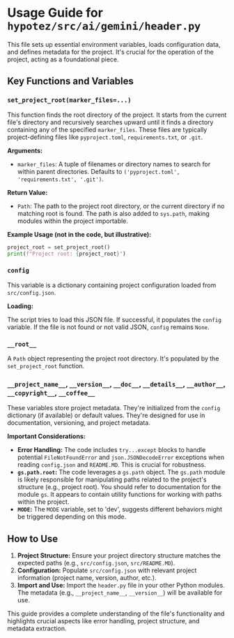 # Usage Guide for `hypotez/src/ai/gemini/header.py`

This file sets up essential environment variables, loads configuration data, and defines metadata for the project. It's crucial for the operation of the project, acting as a foundational piece.

## Key Functions and Variables

### `set_project_root(marker_files=...)`

This function finds the root directory of the project. It starts from the current file's directory and recursively searches upward until it finds a directory containing any of the specified `marker_files`.  These files are typically project-defining files like `pyproject.toml`, `requirements.txt`, or `.git`.

**Arguments:**

*   `marker_files`: A tuple of filenames or directory names to search for within parent directories.  Defaults to `('pyproject.toml', 'requirements.txt', '.git')`.

**Return Value:**

*   `Path`: The path to the project root directory, or the current directory if no matching root is found. The path is also added to `sys.path`, making modules within the project importable.

**Example Usage (not in the code, but illustrative):**

```python
project_root = set_project_root()
print(f"Project root: {project_root}")
```


### `config`

This variable is a dictionary containing project configuration loaded from `src/config.json`.

**Loading:**

The script tries to load this JSON file. If successful, it populates the `config` variable.  If the file is not found or not valid JSON, `config` remains `None`.


### `__root__`

A `Path` object representing the project root directory. It's populated by the `set_project_root` function.


### `__project_name__`, `__version__`, `__doc__`, `__details__`, `__author__`, `__copyright__`, `__coffee__`

These variables store project metadata. They're initialized from the `config` dictionary (if available) or default values. They're designed for use in documentation, versioning, and project metadata.

**Important Considerations:**

*   **Error Handling:** The code includes `try...except` blocks to handle potential `FileNotFoundError` and `json.JSONDecodeError` exceptions when reading `config.json` and `README.MD`.  This is crucial for robustness.
*   **`gs.path.root`:** The code leverages a `gs.path` object.  The `gs.path` module is likely responsible for manipulating paths related to the project's structure (e.g., project root). You should refer to documentation for the module `gs`.  It appears to contain utility functions for working with paths within the project.
*   **`MODE`:** The `MODE` variable, set to 'dev', suggests different behaviors might be triggered depending on this mode.


## How to Use

1.  **Project Structure:** Ensure your project directory structure matches the expected paths (e.g., `src/config.json`, `src/README.MD`).
2.  **Configuration:** Populate `src/config.json` with relevant project information (project name, version, author, etc.).
3.  **Import and Use:** Import the `header.py` file in your other Python modules. The metadata (e.g., `__project_name__`, `__version__`) will be available for use.



This guide provides a complete understanding of the file's functionality and highlights crucial aspects like error handling, project structure, and metadata extraction.